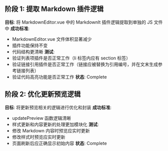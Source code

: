 ## 阶段 1: 提取 Markdown 插件逻辑

**目标**: 将 MarkdownEditor.vue 中的 MarkdownIt 插件逻辑提取到单独的 JS 文件中
**成功标准**: 
- MarkdownEditor.vue 文件体积显著减少
- 插件功能保持不变
- 代码结构更清晰
**测试**: 
- 验证列表项插件是否正常工作（li 标签内应有 section 标签）
- 验证链接引用插件是否正常工作（链接应被替换为引用编号，并在文末生成参考链接列表）
- 验证代码高亮功能是否正常工作
**状态**: Complete

## 阶段 2: 优化更新预览逻辑

**目标**: 将更新预览相关的逻辑进行优化和封装
**成功标准**: 
- updatePreview 函数逻辑清晰
- 样式更新和内容更新的处理更加模块化
**测试**: 
- 修改 Markdown 内容时预览应实时更新
- 修改样式时预览应实时更新
- 页面刷新后应正确显示初始内容
**状态**: Complete